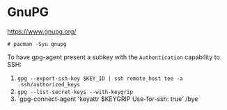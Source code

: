 # GnuPG

https://www.gnupg.org/

    # pacman -Syu gnupg

To have gpg-agent present a subkey with the `Authentication` capability to SSH:

1. `gpg --export-ssh-key $KEY_ID | ssh remote_host tee -a .ssh/authorized_keys`
2. `gpg --list-secret-keys --with-keygrip`
3. `gpg-connect-agent 'keyattr $KEYGRIP Use-for-ssh: true' /bye
